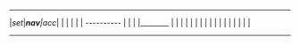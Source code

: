 -------------------------
|_set_|____nav___|_acc__|
|     |                 |
|     |   ----------    |
|     |   |________ |   |
|     |                 |
|     |                 |
|     |                 |
|     |                 |
|     |                 |
_________________________
